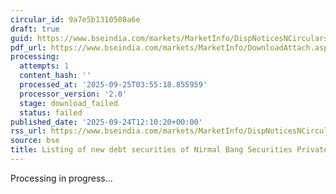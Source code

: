 ```yaml
---
circular_id: 9a7e5b1310508a6e
draft: true
guid: https://www.bseindia.com/markets/MarketInfo/DispNoticesNCirculars.aspx?Noticeid={6C2FFCBF-4B6F-40E8-8B65-2E78820E745D}&noticeno=20250924-22&dt=09/24/2025&icount=22&totcount=75&flag=0
pdf_url: https://www.bseindia.com/markets/MarketInfo/DownloadAttach.aspx?id=20250924-22&attachedId=
processing:
  attempts: 1
  content_hash: ''
  processed_at: '2025-09-25T03:55:18.855959'
  processor_version: '2.0'
  stage: download_failed
  status: failed
published_date: '2025-09-24T12:10:20+00:00'
rss_url: https://www.bseindia.com/markets/MarketInfo/DispNoticesNCirculars.aspx?Noticeid={6C2FFCBF-4B6F-40E8-8B65-2E78820E745D}&noticeno=20250924-22&dt=09/24/2025&icount=22&totcount=75&flag=0
source: bse
title: Listing of new debt securities of Nirmal Bang Securities Private Limited
---
```


Processing in progress...